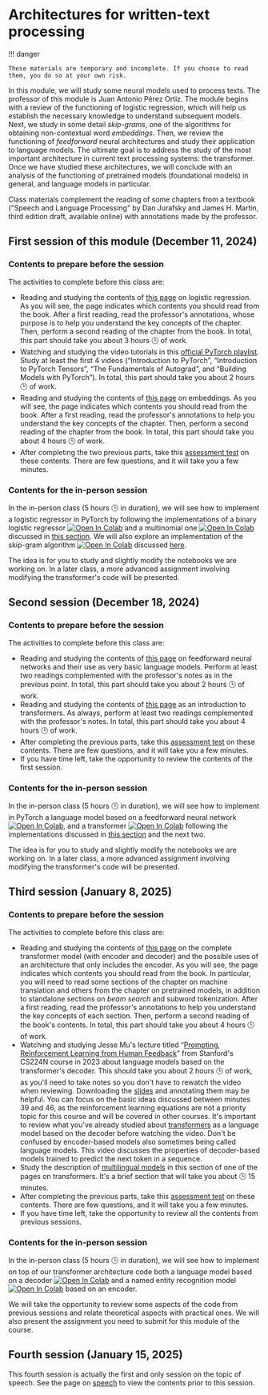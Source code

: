 # Architectures for written-text processing

!!! danger

    These materials are temporary and incomplete. If you choose to read them, you do so at your own risk.

In this module, we will study some neural models used to process texts. The professor of this module is Juan Antonio Pérez Ortiz. The module begins with a review of the functioning of logistic regression, which will help us establish the necessary knowledge to understand subsequent models. Next, we study in some detail *skip-grams*, one of the algorithms for obtaining non-contextual word *embeddings*. Then, we review the functioning of *feedforward* neural architectures and study their application to language models. The ultimate goal is to address the study of the most important architecture in current text processing systems: the transformer. Once we have studied these architectures, we will conclude with an analysis of the functioning of pretrained models (foundational models) in general, and language models in particular.

Class materials complement the reading of some chapters from a textbook ("Speech and Language Processing" by Dan Jurafsky and James H. Martin, third edition draft, available online) with annotations made by the professor.

## First session of this module (December 11, 2024)

### Contents to prepare before the session

The activities to complete before this class are:

- Reading and studying the contents of [this page](https://dlsi.ua.es/~japerez/materials/transformers/en/regresor/) on logistic regression. As you will see, the page indicates which contents you should read from the book. After a first reading, read the professor's annotations, whose purpose is to help you understand the key concepts of the chapter. Then, perform a second reading of the chapter from the book. In total, this part should take you about 3 hours 🕒️ of work.
- Watching and studying the video tutorials in this [official PyTorch playlist](https://www.youtube.com/playlist?list=PL_lsbAsL_o2CTlGHgMxNrKhzP97BaG9ZN). Study at least the first 4 videos (“Introduction to PyTorch”, “Introduction to PyTorch Tensors”, “The Fundamentals of Autograd”, and “Building Models with PyTorch”). In total, this part should take you about 2 hours 🕒️ of work.
- Reading and studying the contents of [this page](https://dlsi.ua.es/~japerez/materials/transformers/en/embeddings/) on embeddings. As you will see, the page indicates which contents you should read from the book. After a first reading, read the professor's annotations to help you understand the key concepts of the chapter. Then, perform a second reading of the chapter from the book. In total, this part should take you about 4 hours 🕒️ of work.
- After completing the two previous parts, take this [assessment test](https://forms.gle/V3U9MTHo7c9DNhkc6) on these contents. There are few questions, and it will take you a few minutes.

### Contents for the in-person session

In the in-person class (5 hours 🕒️ in duration), we will see how to implement a logistic regressor in PyTorch by following the implementations of a binary logistic regressor <a href="https://colab.research.google.com/github/jaspock/me/blob/main/docs/materials/transformers/assets/notebooks/logistic.ipynb"><img src="https://colab.research.google.com/assets/colab-badge.svg" alt="Open In Colab"></a> and a multinomial one <a href="https://colab.research.google.com/github/jaspock/me/blob/main/docs/materials/transformers/assets/notebooks/softmax.ipynb"><img src="https://colab.research.google.com/assets/colab-badge.svg" alt="Open In Colab"></a> discussed in [this section](https://dlsi.ua.es/~japerez/materials/transformers/en/implementacion/#code-regressor). We will also explore an implementation of the skip-gram algorithm <a target="_blank" href="https://colab.research.google.com/github/jaspock/me/blob/main/docs/materials/transformers/assets/notebooks/skipgram.ipynb">
  <img src="https://colab.research.google.com/assets/colab-badge.svg" alt="Open In Colab"/></a> discussed [here](https://dlsi.ua.es/~japerez/materials/transformers/en/implementacion/#code-skipgrams).

The idea is for you to study and slightly modify the notebooks we are working on. In a later class, a more advanced assignment involving modifying the transformer's code will be presented.

## Second session (December 18, 2024)

### Contents to prepare before the session

The activities to complete before this class are:

- Reading and studying the contents of [this page](https://dlsi.ua.es/~japerez/materials/transformers/en/ffw/) on feedforward neural networks and their use as very basic language models. Perform at least two readings complemented with the professor's notes as in the previous point. In total, this part should take you about 2 hours 🕒️ of work.
- Reading and studying the contents of [this page](https://dlsi.ua.es/~japerez/materials/transformers/en/attention/) as an introduction to transformers. As always, perform at least two readings complemented with the professor's notes. In total, this part should take you about 4 hours 🕒️ of work.
- After completing the previous parts, take this [assessment test](https://forms.gle/7KDwRtXcrpxsKjHp7) on these contents. There are few questions, and it will take you a few minutes.
- If you have time left, take the opportunity to review the contents of the first session.

### Contents for the in-person session

In the in-person class (5 hours 🕒️ in duration), we will see how to implement in PyTorch a language model based on a feedforward neural network <a target="_blank" href="https://colab.research.google.com/github/jaspock/me/blob/main/docs/materials/transformers/assets/notebooks/ffnn.ipynb">
  <img src="https://colab.research.google.com/assets/colab-badge.svg" alt="Open In Colab"/></a>, and a transformer <a target="_blank" href="https://colab.research.google.com/github/jaspock/me/blob/main/docs/materials/transformers/assets/notebooks/transformer.ipynb">
  <img src="https://colab.research.google.com/assets/colab-badge.svg" alt="Open In Colab"/></a> following the implementations discussed in [this section](https://www.dlsi.ua.es/~japerez/materials/transformers/implementacion/#code-transformer) and the next two.

The idea is for you to study and slightly modify the notebooks we are working on. In a later class, a more advanced assignment involving modifying the transformer's code will be presented.

## Third session (January 8, 2025)

### Contents to prepare before the session

The activities to complete before this class are:

- Reading and studying the contents of [this page](https://dlsi.ua.es/~japerez/materials/transformers/en/attention2/) on the complete transformer model (with encoder and decoder) and the possible uses of an architecture that only includes the encoder. As you will see, the page indicates which contents you should read from the book. In particular, you will need to read some sections of the chapter on machine translation and others from the chapter on pretrained models, in addition to standalone sections on *beam search* and subword tokenization. After a first reading, read the professor's annotations to help you understand the key concepts of each section. Then, perform a second reading of the book's contents. In total, this part should take you about 4 hours 🕒️ of work.
- Watching and studying Jesse Mu's lecture titled “[Prompting, Reinforcement Learning from Human Feedback](https://youtu.be/SXpJ9EmG3s4?si=j4B1U2Z-JCyYJwlc)” from Stanford's CS224N course in 2023 about language models based on the transformer's decoder. This should take you about 2 hours 🕒️ of work, as you'll need to take notes so you don't have to rewatch the video when reviewing. Downloading the [slides](https://web.stanford.edu/class/cs224n/slides/cs224n-2023-lecture11-prompting-rlhf.pdf) and annotating them may be helpful. You can focus on the basic ideas discussed between minutes 39 and 46, as the reinforcement learning equations are not a priority topic for this course and will be covered in other courses. It's important to review what you've already studied about [transformers](https://dlsi.ua.es/~japerez/materials/transformers/en/attention/) as a language model based on the decoder before watching the video. Don't be confused by encoder-based models also sometimes being called language models. This video discusses the properties of decoder-based models trained to predict the next token in a sequence.
- Study the description of [multilingual models](https://dlsi.ua.es/~japerez/materials/transformers/en/attention2/#multilingual-models) in this section of one of the pages on transformers. It's a brief section that will take you about 🕒️ 15 minutes.
- After completing the previous parts, take this [assessment test](https://forms.gle/GRK5SLc3STkup8at9) on these contents. There are few questions, and it will take you a few minutes.
- If you have time left, take the opportunity to review all the contents from previous sessions.

### Contents for the in-person session

In the in-person class (5 hours 🕒️ in duration), we will see how to implement on top of our transformer architecture code both a language model based on a decoder <a target="_blank" href="https://colab.research.google.com/github/jaspock/me/blob/main/docs/materials/transformers/assets/notebooks/lmgpt.ipynb"><img src="https://colab.research.google.com/assets/colab-badge.svg" alt="Open In Colab"/></a> and a named entity recognition model <a target="_blank" href="https://colab.research.google.com/github/jaspock/me/blob/main/docs/materials/transformers/assets/notebooks/nerbert.ipynb"><img src="https://colab.research.google.com/assets/colab-badge.svg" alt="Open In Colab"/></a> based on an encoder.

We will take the opportunity to review some aspects of the code from previous sessions and relate theoretical aspects with practical ones. We will also present the assignment you need to submit for this module of the course.

## Fourth session (January 15, 2025)

This fourth session is actually the first and only session on the topic of speech. See the page on [speech](speech.md) to view the contents prior to this session.
